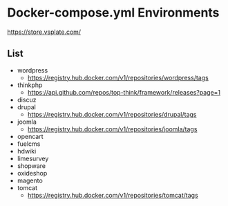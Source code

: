# Docker-compose.yml Environments

https://store.vsplate.com/

## List

* wordpress
  - https://registry.hub.docker.com/v1/repositories/wordpress/tags
* thinkphp
  - https://api.github.com/repos/top-think/framework/releases?page=1
* discuz
* drupal
  - https://registry.hub.docker.com/v1/repositories/drupal/tags
* joomla
  - https://registry.hub.docker.com/v1/repositories/joomla/tags
* opencart
* fuelcms
* hdwiki
* limesurvey
* shopware
* oxideshop
* magento
* tomcat
  - https://registry.hub.docker.com/v1/repositories/tomcat/tags
